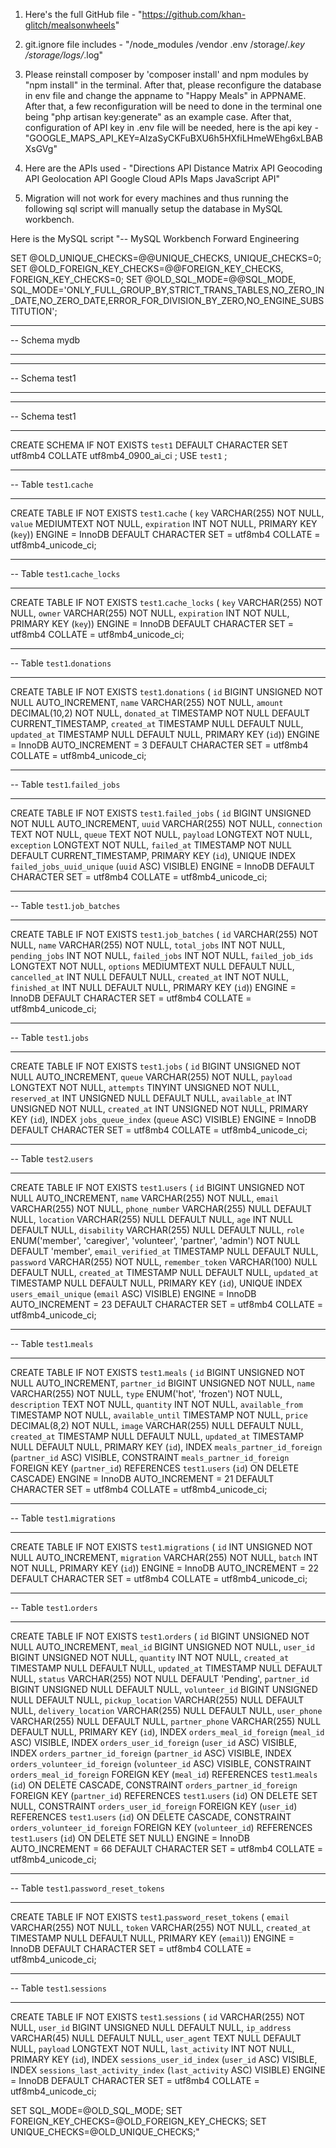 1. Here's the full GitHub file - "https://github.com/khan-glitch/mealsonwheels"

2. git.ignore file includes - 
"/node_modules
/vendor
.env
/storage/*.key
/storage/logs/*.log" 

3. Please reinstall composer by 'composer install' and npm modules by "npm install" in the terminal. After that, please reconfigure the database in env file and change the appname to "Happy Meals" in APPNAME. After that, a few reconfiguration will be need to done in the terminal one being "php artisan key:generate" as an example case. After that, configuration of API key in .env file will be needed, here is the api key - "GOOGLE_MAPS_API_KEY=AIzaSyCKFuBXU6h5HXfiLHmeWEhg6xLBABXsGVg"

4. Here are the APIs used -
 "Directions API
Distance Matrix API
Geocoding API
Geolocation API
Google Cloud APIs
Maps JavaScript API" 

4. Migration will not work for every machines and thus running the following sql script will manually setup the database in MySQL workbench. 

Here is the MySQL script 
"-- MySQL Workbench Forward Engineering

SET @OLD_UNIQUE_CHECKS=@@UNIQUE_CHECKS, UNIQUE_CHECKS=0;
SET @OLD_FOREIGN_KEY_CHECKS=@@FOREIGN_KEY_CHECKS, FOREIGN_KEY_CHECKS=0;
SET @OLD_SQL_MODE=@@SQL_MODE, SQL_MODE='ONLY_FULL_GROUP_BY,STRICT_TRANS_TABLES,NO_ZERO_IN_DATE,NO_ZERO_DATE,ERROR_FOR_DIVISION_BY_ZERO,NO_ENGINE_SUBSTITUTION';

-- -----------------------------------------------------
-- Schema mydb
-- -----------------------------------------------------
-- -----------------------------------------------------
-- Schema test1
-- -----------------------------------------------------

-- -----------------------------------------------------
-- Schema test1
-- -----------------------------------------------------
CREATE SCHEMA IF NOT EXISTS `test1` DEFAULT CHARACTER SET utf8mb4 COLLATE utf8mb4_0900_ai_ci ;
USE `test1` ;

-- -----------------------------------------------------
-- Table `test1`.`cache`
-- -----------------------------------------------------
CREATE TABLE IF NOT EXISTS `test1`.`cache` (
  `key` VARCHAR(255) NOT NULL,
  `value` MEDIUMTEXT NOT NULL,
  `expiration` INT NOT NULL,
  PRIMARY KEY (`key`))
ENGINE = InnoDB
DEFAULT CHARACTER SET = utf8mb4
COLLATE = utf8mb4_unicode_ci;


-- -----------------------------------------------------
-- Table `test1`.`cache_locks`
-- -----------------------------------------------------
CREATE TABLE IF NOT EXISTS `test1`.`cache_locks` (
  `key` VARCHAR(255) NOT NULL,
  `owner` VARCHAR(255) NOT NULL,
  `expiration` INT NOT NULL,
  PRIMARY KEY (`key`))
ENGINE = InnoDB
DEFAULT CHARACTER SET = utf8mb4
COLLATE = utf8mb4_unicode_ci;


-- -----------------------------------------------------
-- Table `test1`.`donations`
-- -----------------------------------------------------
CREATE TABLE IF NOT EXISTS `test1`.`donations` (
  `id` BIGINT UNSIGNED NOT NULL AUTO_INCREMENT,
  `name` VARCHAR(255) NOT NULL,
  `amount` DECIMAL(10,2) NOT NULL,
  `donated_at` TIMESTAMP NOT NULL DEFAULT CURRENT_TIMESTAMP,
  `created_at` TIMESTAMP NULL DEFAULT NULL,
  `updated_at` TIMESTAMP NULL DEFAULT NULL,
  PRIMARY KEY (`id`))
ENGINE = InnoDB
AUTO_INCREMENT = 3
DEFAULT CHARACTER SET = utf8mb4
COLLATE = utf8mb4_unicode_ci;


-- -----------------------------------------------------
-- Table `test1`.`failed_jobs`
-- -----------------------------------------------------
CREATE TABLE IF NOT EXISTS `test1`.`failed_jobs` (
  `id` BIGINT UNSIGNED NOT NULL AUTO_INCREMENT,
  `uuid` VARCHAR(255) NOT NULL,
  `connection` TEXT NOT NULL,
  `queue` TEXT NOT NULL,
  `payload` LONGTEXT NOT NULL,
  `exception` LONGTEXT NOT NULL,
  `failed_at` TIMESTAMP NOT NULL DEFAULT CURRENT_TIMESTAMP,
  PRIMARY KEY (`id`),
  UNIQUE INDEX `failed_jobs_uuid_unique` (`uuid` ASC) VISIBLE)
ENGINE = InnoDB
DEFAULT CHARACTER SET = utf8mb4
COLLATE = utf8mb4_unicode_ci;


-- -----------------------------------------------------
-- Table `test1`.`job_batches`
-- -----------------------------------------------------
CREATE TABLE IF NOT EXISTS `test1`.`job_batches` (
  `id` VARCHAR(255) NOT NULL,
  `name` VARCHAR(255) NOT NULL,
  `total_jobs` INT NOT NULL,
  `pending_jobs` INT NOT NULL,
  `failed_jobs` INT NOT NULL,
  `failed_job_ids` LONGTEXT NOT NULL,
  `options` MEDIUMTEXT NULL DEFAULT NULL,
  `cancelled_at` INT NULL DEFAULT NULL,
  `created_at` INT NOT NULL,
  `finished_at` INT NULL DEFAULT NULL,
  PRIMARY KEY (`id`))
ENGINE = InnoDB
DEFAULT CHARACTER SET = utf8mb4
COLLATE = utf8mb4_unicode_ci;


-- -----------------------------------------------------
-- Table `test1`.`jobs`
-- -----------------------------------------------------
CREATE TABLE IF NOT EXISTS `test1`.`jobs` (
  `id` BIGINT UNSIGNED NOT NULL AUTO_INCREMENT,
  `queue` VARCHAR(255) NOT NULL,
  `payload` LONGTEXT NOT NULL,
  `attempts` TINYINT UNSIGNED NOT NULL,
  `reserved_at` INT UNSIGNED NULL DEFAULT NULL,
  `available_at` INT UNSIGNED NOT NULL,
  `created_at` INT UNSIGNED NOT NULL,
  PRIMARY KEY (`id`),
  INDEX `jobs_queue_index` (`queue` ASC) VISIBLE)
ENGINE = InnoDB
DEFAULT CHARACTER SET = utf8mb4
COLLATE = utf8mb4_unicode_ci;


-- -----------------------------------------------------
-- Table `test2`.`users`
-- -----------------------------------------------------
CREATE TABLE IF NOT EXISTS `test1`.`users` (
  `id` BIGINT UNSIGNED NOT NULL AUTO_INCREMENT,
  `name` VARCHAR(255) NOT NULL,
  `email` VARCHAR(255) NOT NULL,
  `phone_number` VARCHAR(255) NULL DEFAULT NULL,
  `location` VARCHAR(255) NULL DEFAULT NULL,
  `age` INT NULL DEFAULT NULL,
  `disability` VARCHAR(255) NULL DEFAULT NULL,
  `role` ENUM('member', 'caregiver', 'volunteer', 'partner', 'admin') NOT NULL DEFAULT 'member',
  `email_verified_at` TIMESTAMP NULL DEFAULT NULL,
  `password` VARCHAR(255) NOT NULL,
  `remember_token` VARCHAR(100) NULL DEFAULT NULL,
  `created_at` TIMESTAMP NULL DEFAULT NULL,
  `updated_at` TIMESTAMP NULL DEFAULT NULL,
  PRIMARY KEY (`id`),
  UNIQUE INDEX `users_email_unique` (`email` ASC) VISIBLE)
ENGINE = InnoDB
AUTO_INCREMENT = 23
DEFAULT CHARACTER SET = utf8mb4
COLLATE = utf8mb4_unicode_ci;


-- -----------------------------------------------------
-- Table `test1`.`meals`
-- -----------------------------------------------------
CREATE TABLE IF NOT EXISTS `test1`.`meals` (
  `id` BIGINT UNSIGNED NOT NULL AUTO_INCREMENT,
  `partner_id` BIGINT UNSIGNED NOT NULL,
  `name` VARCHAR(255) NOT NULL,
  `type` ENUM('hot', 'frozen') NOT NULL,
  `description` TEXT NOT NULL,
  `quantity` INT NOT NULL,
  `available_from` TIMESTAMP NOT NULL,
  `available_until` TIMESTAMP NOT NULL,
  `price` DECIMAL(8,2) NOT NULL,
  `image` VARCHAR(255) NULL DEFAULT NULL,
  `created_at` TIMESTAMP NULL DEFAULT NULL,
  `updated_at` TIMESTAMP NULL DEFAULT NULL,
  PRIMARY KEY (`id`),
  INDEX `meals_partner_id_foreign` (`partner_id` ASC) VISIBLE,
  CONSTRAINT `meals_partner_id_foreign`
    FOREIGN KEY (`partner_id`)
    REFERENCES `test1`.`users` (`id`)
    ON DELETE CASCADE)
ENGINE = InnoDB
AUTO_INCREMENT = 21
DEFAULT CHARACTER SET = utf8mb4
COLLATE = utf8mb4_unicode_ci;


-- -----------------------------------------------------
-- Table `test1`.`migrations`
-- -----------------------------------------------------
CREATE TABLE IF NOT EXISTS `test1`.`migrations` (
  `id` INT UNSIGNED NOT NULL AUTO_INCREMENT,
  `migration` VARCHAR(255) NOT NULL,
  `batch` INT NOT NULL,
  PRIMARY KEY (`id`))
ENGINE = InnoDB
AUTO_INCREMENT = 22
DEFAULT CHARACTER SET = utf8mb4
COLLATE = utf8mb4_unicode_ci;


-- -----------------------------------------------------
-- Table `test1`.`orders`
-- -----------------------------------------------------
CREATE TABLE IF NOT EXISTS `test1`.`orders` (
  `id` BIGINT UNSIGNED NOT NULL AUTO_INCREMENT,
  `meal_id` BIGINT UNSIGNED NOT NULL,
  `user_id` BIGINT UNSIGNED NOT NULL,
  `quantity` INT NOT NULL,
  `created_at` TIMESTAMP NULL DEFAULT NULL,
  `updated_at` TIMESTAMP NULL DEFAULT NULL,
  `status` VARCHAR(255) NOT NULL DEFAULT 'Pending',
  `partner_id` BIGINT UNSIGNED NULL DEFAULT NULL,
  `volunteer_id` BIGINT UNSIGNED NULL DEFAULT NULL,
  `pickup_location` VARCHAR(255) NULL DEFAULT NULL,
  `delivery_location` VARCHAR(255) NULL DEFAULT NULL,
  `user_phone` VARCHAR(255) NULL DEFAULT NULL,
  `partner_phone` VARCHAR(255) NULL DEFAULT NULL,
  PRIMARY KEY (`id`),
  INDEX `orders_meal_id_foreign` (`meal_id` ASC) VISIBLE,
  INDEX `orders_user_id_foreign` (`user_id` ASC) VISIBLE,
  INDEX `orders_partner_id_foreign` (`partner_id` ASC) VISIBLE,
  INDEX `orders_volunteer_id_foreign` (`volunteer_id` ASC) VISIBLE,
  CONSTRAINT `orders_meal_id_foreign`
    FOREIGN KEY (`meal_id`)
    REFERENCES `test1`.`meals` (`id`)
    ON DELETE CASCADE,
  CONSTRAINT `orders_partner_id_foreign`
    FOREIGN KEY (`partner_id`)
    REFERENCES `test1`.`users` (`id`)
    ON DELETE SET NULL,
  CONSTRAINT `orders_user_id_foreign`
    FOREIGN KEY (`user_id`)
    REFERENCES `test1`.`users` (`id`)
    ON DELETE CASCADE,
  CONSTRAINT `orders_volunteer_id_foreign`
    FOREIGN KEY (`volunteer_id`)
    REFERENCES `test1`.`users` (`id`)
    ON DELETE SET NULL)
ENGINE = InnoDB
AUTO_INCREMENT = 66
DEFAULT CHARACTER SET = utf8mb4
COLLATE = utf8mb4_unicode_ci;


-- -----------------------------------------------------
-- Table `test1`.`password_reset_tokens`
-- -----------------------------------------------------
CREATE TABLE IF NOT EXISTS `test1`.`password_reset_tokens` (
  `email` VARCHAR(255) NOT NULL,
  `token` VARCHAR(255) NOT NULL,
  `created_at` TIMESTAMP NULL DEFAULT NULL,
  PRIMARY KEY (`email`))
ENGINE = InnoDB
DEFAULT CHARACTER SET = utf8mb4
COLLATE = utf8mb4_unicode_ci;


-- -----------------------------------------------------
-- Table `test1`.`sessions`
-- -----------------------------------------------------
CREATE TABLE IF NOT EXISTS `test1`.`sessions` (
  `id` VARCHAR(255) NOT NULL,
  `user_id` BIGINT UNSIGNED NULL DEFAULT NULL,
  `ip_address` VARCHAR(45) NULL DEFAULT NULL,
  `user_agent` TEXT NULL DEFAULT NULL,
  `payload` LONGTEXT NOT NULL,
  `last_activity` INT NOT NULL,
  PRIMARY KEY (`id`),
  INDEX `sessions_user_id_index` (`user_id` ASC) VISIBLE,
  INDEX `sessions_last_activity_index` (`last_activity` ASC) VISIBLE)
ENGINE = InnoDB
DEFAULT CHARACTER SET = utf8mb4
COLLATE = utf8mb4_unicode_ci;


SET SQL_MODE=@OLD_SQL_MODE;
SET FOREIGN_KEY_CHECKS=@OLD_FOREIGN_KEY_CHECKS;
SET UNIQUE_CHECKS=@OLD_UNIQUE_CHECKS;"

